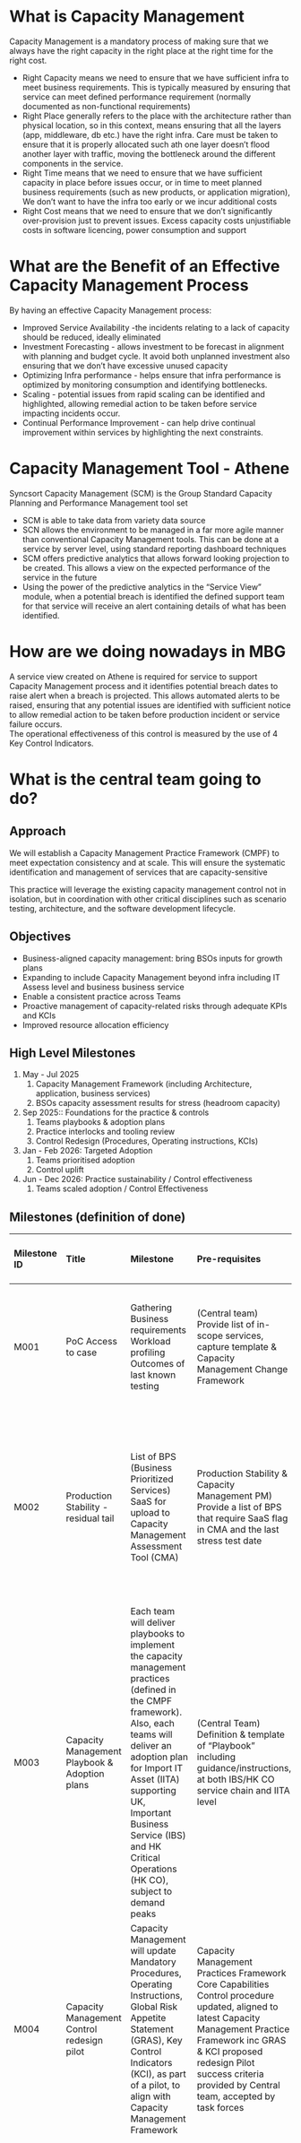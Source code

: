 # What is Capacity Management

Capacity Management is a mandatory process of making sure that we always have the right capacity in the right place at the right time for the right cost.

* Right Capacity means we need to ensure that we have sufficient infra to meet business requirements. This is typically measured by ensuring that service can meet defined performance requirement (normally documented as non-functional requirements)  
* Right Place generally refers to the place with the architecture rather than physical location, so in this context, means ensuring that all the layers (app, middleware, db etc.) have the right infra. Care must be taken to ensure that it is properly allocated such ath one layer doesn’t flood another layer with traffic, moving the bottleneck around the different components in the service.  
* Right Time means that we need to ensure that we have sufficient capacity in place before issues occur, or in  time to meet planned business requirements (such as new products, or application migration), We don’t want to have the infra too early or we incur additional costs  
* Right Cost means that we need to ensure that we don’t significantly over-provision just to prevent issues. Excess capacity costs unjustifiable costs in software licencing, power consumption and support

# What are the Benefit of an Effective Capacity Management Process

By having an effective Capacity Management process:

* Improved Service Availability \-the incidents relating to a lack of capacity should be reduced, ideally eliminated  
* Investment Forecasting \- allows investment to be forecast in alignment with planning and budget cycle. It avoid both unplanned investment also ensuring that we don’t have excessive unused capacity  
* Optimizing Infra performance \- helps ensure that infra performance is optimized by monitoring consumption and identifying bottlenecks.   
* Scaling \- potential issues from rapid scaling can be identified and highlighted, allowing remedial action to be taken before service impacting incidents occur.  
* Continual Performance Improvement \- can help drive continual improvement within services by highlighting the next constraints.

# Capacity Management Tool \- Athene

Syncsort Capacity Management (SCM) is the Group Standard Capacity Planning and Performance Management tool set

* SCM is able to take data from variety data source  
* SCN allows the environment to be managed in a far more agile manner than conventional Capacity Management tools. This can be done at a service by server level, using standard reporting dashboard techniques  
* SCM offers predictive analytics that allows forward looking projection to be created. This allows a view on the expected performance of the service in the future  
* Using the power of the predictive analytics in the “Service View” module, when a potential breach is identified the defined support team for that service will receive an alert containing details of what has been identified.

# How are we doing nowadays in MBG

A service view created on Athene is required for service to support Capacity Management process and it identifies potential breach dates to raise alert when a breach is projected. This allows automated alerts to be raised, ensuring that any potential issues are identified with sufficient notice to allow remedial action to be taken before production incident or service failure occurs.  
The operational effectiveness of this control is measured by the use of 4 Key Control Indicators.

# What is the central team going to do?

## Approach

We will establish a Capacity Management Practice Framework (CMPF) to meet expectation consistency and at scale. This will ensure the systematic identification and management of services that are capacity-sensitive 

This practice will leverage the existing capacity management control not in isolation, but in coordination with other critical disciplines such as scenario testing, architecture, and the software development lifecycle.

## Objectives

- Business-aligned capacity management: bring BSOs inputs for growth plans  
- Expanding to include Capacity Management beyond infra including IT Assess level and business business service  
- Enable a consistent practice across Teams  
- Proactive management of capacity-related risks through adequate KPIs and KCIs  
- Improved resource allocation efficiency

## High Level Milestones

1. May \- Jul 2025  
   1. Capacity Management Framework (including Architecture, application, business services)  
   2. BSOs capacity assessment results for stress (headroom capacity)  
2. Sep 2025:: Foundations for the practice & controls  
   1. Teams playbooks & adoption plans  
   2. Practice interlocks and tooling review  
   3. Control Redesign (Procedures, Operating instructions, KCIs)  
3. Jan \- Feb 2026: Targeted Adoption  
   1. Teams prioritised adoption  
   2. Control uplift  
4. Jun \- Dec  2026: Practice sustainability / Control effectiveness  
   1. Teams scaled adoption / Control Effectiveness

## Milestones (definition of done)

| Milestone ID | Title | Milestone | Pre-requisites | High Level Activities | Definition of Done (Success Criteria) | Next Step | Due Date | Action Required | Owner |
| :---- | :---- | :---- | :---- | :---- | :---- | :---- | :---- | :---- | :---- |
| M001 | PoC Access to case | Gathering Business requirements Workload profiling Outcomes of last known testing | (Central team) Provide list of in-scope services, capture template & Capacity Management Change Framework | Feedback on the questionnaire to build a bottom-up view (Task Force SME) Support/oversight of the completion of the questionnaire, for services under your remit | Gathering Business requirements Workload profiling Outcomes of last known testing | 2-3 working days over 2-week period | 11-July-2025 | Pilot Execution | Capacity Management PM |
| M002 | Production Stability \- residual tail | List of BPS (Business Prioritized Services) SaaS for upload to Capacity Management Assessment Tool (CMA) | Production Stability & Capacity Management PM) Provide a list of BPS that require SaaS flag in CMA and the last stress test date | (Central team) Bulk upload data to CMA | (Prod stability PM) SaaS flag data provided (Prod stability PM) Last stress test date provided Remediation & Adoption plan updated (Stress test inline with SDLC testing requirement) |  | 30-July-2025 | Execution & Reporting / Oversight | Prod stability PM |
| M003 | Capacity Management Playbook & Adoption plans | Each team will deliver playbooks to implement the capacity management practices (defined in the CMPF framework). Also, each teams will deliver an adoption plan for Import IT Asset (IITA) supporting UK, Important Business Service (IBS) and HK Critical Operations (HK CO), subject to demand peaks | (Central Team) Definition & template of “Playbook” including guidance/instructions, at both IBS/HK CO service chain and IITA level | Project plan, to harvest existing playbooks with associated, gaps as part of an inventory Gaps form remediation plan(s) | Inventory of playbooks by team  inc any gaps (missing info \- inline with playbook template) Remediation & adoption plan updated | Planning & Estimation | 30-Sept-2025 | Inventory & gap analysis | Capacity Management PM |
| M004 | Capacity Management Control redesign pilot | Capacity Management will update Mandatory Procedures, Operating Instructions, Global Risk Appetite Statement (GRAS), Key Control Indicators (KCI), as part of a pilot, to align with Capacity Management Framework | Capacity Management Practices Framework Core Capabilities Control procedure updated, aligned to latest Capacity Management Practice Framework inc GRAS & KCI proposed redesign Pilot success criteria provided by Central team, accepted by task forces | In consultation with SME select services subject to demand peaks, to adopt both Capacity Management Control Operating Procedures & Core Capabilities as part of the Capacity management Practice Framework Gaps form remediation plan | Pilot success criteria met Remediation & Adoption plan updated | Planning & Estimation | 30-Sept-2025 | Pilot Execution | Capacity Management PM |
| M005 | Capacity Management Uplift for UK IDS and HK CO | Capacity Management will implement Business capacity management, capacity testing practices and observability & reporting for IBS and HK CO, subject to demand peaks | Lessons learned feedback loop from “Pilots”, “Playbook” inventory & “playbooks”, updated capacity management Control operating procedures & Capacity management Practices Framework (CMPF) Completion of milestones (M003 and M004) | Remaining IITA/IBS/HK CO to adopt both Capacity Management Controls Mandatory procedures, Operating Instructions & Core capabilities (People, Process & Tooling) as part of the Capability Management Practices Framework Gaps form remediation plan | Playbook Inventory updated inc associated adoption of Core Capabilities with status of adoption of Capability management control Mandatory procedures, Operating Instructions & Core capabilities (People, process and Tooling) as part of Capacity Management Practice Remediation & Adoption plan updated | Planning & Estimation | 30-Jan-2026 |  |  |
| M006 | Capacity core capabilities in place for IDS and HK CO  | Capacity management capabilities are in place for UK IBS, IBS and HK CO |  |  |  |  |  |  |  |
|  |  |  |  |  |  |  |  |  |  |

## Milestones (definition of done) inc 2026 Planning

| Milestone ID | Title | Milestone | Pre-requisites | High Level Activities | Definition of Done (Success Criteria) | Next Step | Due Date | 2026 T-Shirt Size Cost Profile Working Principles |
| :---- | :---- | :---- | :---- | :---- | :---- | :---- | :---- | :---- |
| M005 | Capacity Management Uplift for UK IDS and HK CO | Capacity Management will implement Business capacity management, capacity testing practices and observability & reporting for IBS and HK CO, subject to demand peaks | Lessons learned feedback loop from “Pilots”, “Playbook” inventory & “playbooks”, updated capacity management Control operating procedures & Capacity management Practices Framework (CMPF) Completion of milestones (M003 and M004) | Remaining IITA/IBS/HK CO to adopt both Capacity Management Controls Mandatory procedures, Operating Instructions & Core capabilities (People, Process & Tooling) as part of the Capability Management Practices Framework Gaps form remediation plan | Playbook Inventory updated inc associated adoption of Core Capabilities with status of adoption of Capability management control Mandatory procedures, Operating Instructions & Core capabilities (People, process and Tooling) as part of Capacity Management Practice Remediation & Adoption plan updated | Planning & Estimation | 30-Jan-2026 | Funding 12 months 1 Capacity Management PM (full or part time) 12 months Capacity Management SME (full or part time) Capacity Adoption & BPS Scaled Adoption ITSO and engineering team to adopt new capabilities Capacity Management Control redesigned Control embedding & adoption Tooling ITSO & Engineering teams: Integration, adoption, testing & deployment of the existing or new tooling (Performance & Stress test and observability) |
| M006 | Capacity core capabilities in place for IDS and HK CO  | Capacity management capabilities are in place for UK IBS, IBS and HK CO |  |  |  |  |  |  |
| M007 | Capacity Management Control Uplift | Capacity Management will implement the revised Mandatory procedures, Operating Instructions, GRAS, KCI to align with CMPF | Baselined Capacity Management Control Mandatory procedures & Operating instructions | Procedures & Mandatory Operating instructions with associated training & comms collateral New L1 GRAS and L2 KCIs live (automate where possible) | COmms, awareness & training implementation plan & execution of the plan to Business Service Owner (BSO), IT service owner (ITSO) and local committees, forums and boards (expand as appropriate) Remediation plan updated Provide data to enable GRAS & KCI reporting (it not yet automated) New GRAS and KCI report, demonstrating compliance & risk position | Planning & Estimation | 27-Feb-2026 |  |

## Capacity Management Practices Framework

## Notes

* Practice outline will be articulated in to CMPF (guidelines, standards, mandatory requirement, RACI)  
* Framework will be contextualised by department and specific guideline will be reflected in the playbooks (“how-to” guide, what to do and when)  
* Framework will be actioned through supporting practices, processes and tooling such as SDLC, NFRs and Incident management process  
* Departments will adopt the CMPF using their playbooks  
* Leveraging Control Operation, tooling and reporting uplift, supported by enhanced governance, tooling, clearer roles and responsibilities and refreshed KCIs


